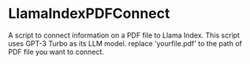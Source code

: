 # LlamaIndexPDFConnect
A script to connect information on a PDF file to Llama Index. This script uses GPT-3 Turbo as its LLM model.
replace 'yourfile.pdf' to the path of PDF file you want to connect.
